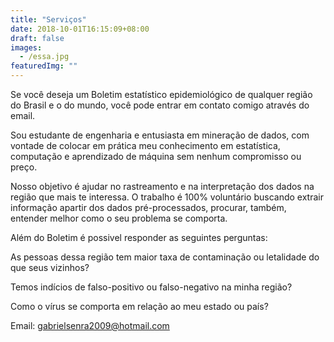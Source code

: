 ```yaml
---
title: "Serviços"
date: 2018-10-01T16:15:09+08:00
draft: false
images: 
  - /essa.jpg
featuredImg: ""
---
```


Se você deseja um Boletim estatístico epidemiológico de qualquer região do Brasil e o do mundo, você pode entrar em contato comigo através do email.

Sou estudante de engenharia e entusiasta em mineração de dados, com vontade de colocar em prática meu conhecimento em estatística, computação e aprendizado de máquina sem nenhum compromisso ou preço.

Nosso objetivo é ajudar no rastreamento e na interpretação dos dados na região que mais te interessa. O trabalho é 100% voluntário buscando extrair informação apartir dos dados pré-processados, procurar, também, entender melhor como o seu problema se comporta.


Além do Boletim é possivel responder as seguintes perguntas:

As pessoas dessa região tem maior taxa de contaminação ou letalidade do que seus vizinhos?

Temos indícios de falso-positivo ou falso-negativo na minha região?

Como o vírus se comporta em relação ao meu estado ou país?

Email:
gabrielsenra2009@hotmail.com